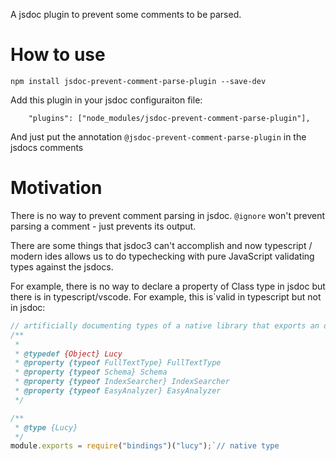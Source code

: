 A jsdoc plugin to prevent some comments to be parsed. 

# How to use

```npm install jsdoc-prevent-comment-parse-plugin --save-dev```

Add this plugin in your jsdoc configuraiton file: 

```
    "plugins": ["node_modules/jsdoc-prevent-comment-parse-plugin"],
```

And just put the annotation `@jsdoc-prevent-comment-parse-plugin` in the jsdocs comments

# Motivation

There is no way to prevent comment parsing in jsdoc. ```@ignore``` won't prevent parsing a comment - just prevents its output. 

There are some things that jsdoc3 can't accomplish and now typescript / modern ides allows us to do typechecking with pure JavaScript validating types against the jsdocs. 

For example, there is no way to declare a property of Class type in jsdoc but there is in typescript/vscode. For example, this is`valid in typescript but not in jsdoc: 

```javascript
// artificially documenting types of a native library that exports an object with properties are classes. 
/**
 * 
 * @typedef {Object} Lucy
 * @property {typeof FullTextType} FullTextType
 * @property {typeof Schema} Schema
 * @property {typeof IndexSearcher} IndexSearcher
 * @property {typeof EasyAnalyzer} EasyAnalyzer
 */

/**
 * @type {Lucy}
 */
module.exports = require("bindings")("lucy");`// native type
```

